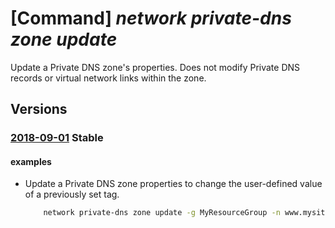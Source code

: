 # [Command] _network private-dns zone update_

Update a Private DNS zone's properties. Does not modify Private DNS records or virtual network links within the zone.

## Versions

### [2018-09-01](/Resources/mgmt-plane/L3N1YnNjcmlwdGlvbnMve30vcmVzb3VyY2Vncm91cHMve30vcHJvdmlkZXJzL21pY3Jvc29mdC5uZXR3b3JrL3ByaXZhdGVkbnN6b25lcy97fQ==/2018-09-01.xml) **Stable**

<!-- mgmt-plane /subscriptions/{}/resourcegroups/{}/providers/microsoft.network/privatednszones/{} 2018-09-01 -->

#### examples

- Update a Private DNS zone properties to change the user-defined value of a previously set tag.
    ```bash
        network private-dns zone update -g MyResourceGroup -n www.mysite.com --tags CostCenter=Marketing
    ```
